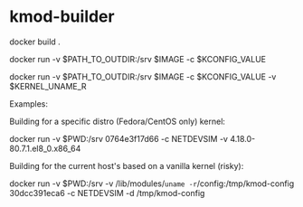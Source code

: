 # kmod-builder

docker build .

docker run -v $PATH_TO_OUTDIR:/srv $IMAGE -c $KCONFIG_VALUE

docker run -v $PATH_TO_OUTDIR:/srv $IMAGE -c $KCONFIG_VALUE -v $KERNEL_UNAME_R

Examples:

Building for a specific distro (Fedora/CentOS only) kernel:

docker run -v $PWD:/srv 0764e3f17d66 -c NETDEVSIM -v 4.18.0-80.7.1.el8_0.x86_64

Building for the current host's based on a vanilla kernel (risky):

docker run -v $PWD:/srv -v /lib/modules/`uname -r`/config:/tmp/kmod-config 30dcc391eca6 -c NETDEVSIM -d /tmp/kmod-config
